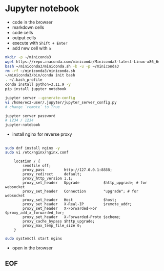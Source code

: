# Jupyter notebook

- code in the browser
- markdown cells
- code cells
- output cells
- execute with `Shift + Enter`
- add new cell with `a`


```bash
mkdir -p ~/miniconda3
wget https://repo.anaconda.com/miniconda/Miniconda3-latest-Linux-x86_64.sh -O ~/miniconda3/miniconda.sh
bash ~/miniconda3/miniconda.sh -b -u -p ~/miniconda3
rm -rf ~/miniconda3/miniconda.sh
~/miniconda3/bin/conda init bash
. ~/.bash_profile
conda install python=3.11.9 -y
pip install jupyter notebook
```

```bash
jupyter server --generate-config
vi /home/ec2-user/.jupyter/jupyter_server_config.py
# change `remote` to True
```

```bash
jupyter server password
# 1234 / 1234
jupyter-notebook
```

- install nginx for reverse proxy
##
```bash
sudo dnf install nginx -y
sudo vi /etc/nginx/nginx.conf
```

```
    location / {
        sendfile off;
        proxy_pass         http://127.0.0.1:8888;
        proxy_redirect     default;
        proxy_http_version 1.1;
        proxy_set_header   Upgrade           $http_upgrade; # for websocket
        proxy_set_header   Connection        "upgrade"; # for websocket
        proxy_set_header   Host              $host;
        proxy_set_header   X-Real-IP         $remote_addr;
        proxy_set_header   X-Forwarded-For   $proxy_add_x_forwarded_for;
        proxy_set_header   X-Forwarded-Proto $scheme;
        proxy_cache_bypass $http_upgrade;
        proxy_max_temp_file_size 0;
    }
```

```sh
sudo systemctl start nginx
```
- open in the browser

## EOF
